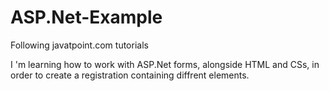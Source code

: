 # ASP.Net-Example
Following javatpoint.com tutorials

I 'm learning how to work with ASP.Net forms, alongside HTML and CSs, in order to create a registration containing diffrent elements.
